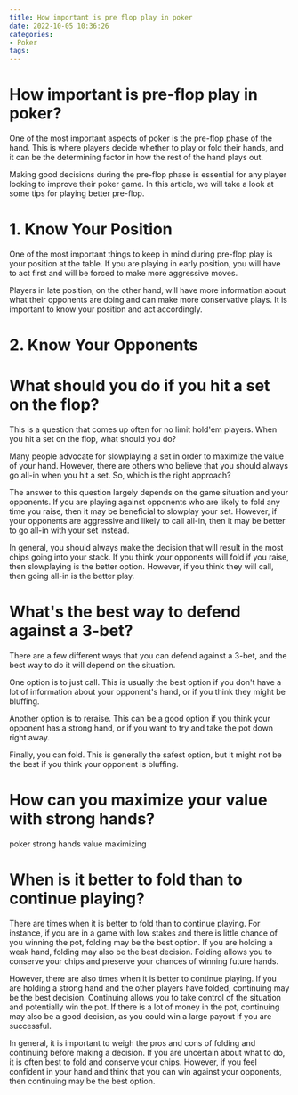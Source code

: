 ```yaml
---
title: How important is pre flop play in poker
date: 2022-10-05 10:36:26
categories:
- Poker
tags:
---
```



#  How important is pre-flop play in poker?

One of the most important aspects of poker is the pre-flop phase of the hand. This is where players decide whether to play or fold their hands, and it can be the determining factor in how the rest of the hand plays out.

Making good decisions during the pre-flop phase is essential for any player looking to improve their poker game. In this article, we will take a look at some tips for playing better pre-flop.

# 1. Know Your Position

One of the most important things to keep in mind during pre-flop play is your position at the table. If you are playing in early position, you will have to act first and will be forced to make more aggressive moves.

Players in late position, on the other hand, will have more information about what their opponents are doing and can make more conservative plays. It is important to know your position and act accordingly.

# 2. Know Your Opponents


#  What should you do if you hit a set on the flop?

This is a question that comes up often for no limit hold'em players. When you hit a set on the flop, what should you do?

Many people advocate for slowplaying a set in order to maximize the value of your hand. However, there are others who believe that you should always go all-in when you hit a set. So, which is the right approach?

The answer to this question largely depends on the game situation and your opponents. If you are playing against opponents who are likely to fold any time you raise, then it may be beneficial to slowplay your set. However, if your opponents are aggressive and likely to call all-in, then it may be better to go all-in with your set instead.

In general, you should always make the decision that will result in the most chips going into your stack. If you think your opponents will fold if you raise, then slowplaying is the better option. However, if you think they will call, then going all-in is the better play.

#  What's the best way to defend against a 3-bet?

There are a few different ways that you can defend against a 3-bet, and the best way to do it will depend on the situation.

One option is to just call. This is usually the best option if you don't have a lot of information about your opponent's hand, or if you think they might be bluffing.

Another option is to reraise. This can be a good option if you think your opponent has a strong hand, or if you want to try and take the pot down right away.

Finally, you can fold. This is generally the safest option, but it might not be the best if you think your opponent is bluffing.

#  How can you maximize your value with strong hands?

 poker
strong hands
value
maximizing

#  When is it better to fold than to continue playing?

There are times when it is better to fold than to continue playing. For instance, if you are in a game with low stakes and there is little chance of you winning the pot, folding may be the best option. If you are holding a weak hand, folding may also be the best decision. Folding allows you to conserve your chips and preserve your chances of winning future hands.

However, there are also times when it is better to continue playing. If you are holding a strong hand and the other players have folded, continuing may be the best decision. Continuing allows you to take control of the situation and potentially win the pot. If there is a lot of money in the pot, continuing may also be a good decision, as you could win a large payout if you are successful.

In general, it is important to weigh the pros and cons of folding and continuing before making a decision. If you are uncertain about what to do, it is often best to fold and conserve your chips. However, if you feel confident in your hand and think that you can win against your opponents, then continuing may be the best option.